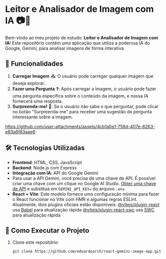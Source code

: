 # Leitor e Analisador de Imagem com IA 📷🤖

Bem-vindo ao meu projeto de estudo: **Leitor e Analisador de Imagem com IA**! Este repositório contém uma aplicação que utiliza a poderosa IA do Google, Gemini, para analisar imagens de forma interativa. 

## 🚀 Funcionalidades

1. **Carregar Imagem** 📤: O usuário pode carregar qualquer imagem que deseja explorar.
2. **Fazer uma Pergunta** ❓: Após carregar a imagem, o usuário pode fazer uma pergunta específica sobre o conteúdo da imagem, e nossa IA fornecerá uma resposta.
3. **Surpreenda-me!** 🎲: Se o usuário não sabe o que perguntar, pode clicar no botão "Surpreenda-me" para receber uma sugestão de pergunta interessante sobre a imagem.



https://github.com/user-attachments/assets/4cb1a0e1-756d-407e-8263-e83a6f83aae6



## 🛠️ Tecnologias Utilizadas

- **Frontend**: HTML, CSS, JavaScript
- **Backend**: Node.js com Express
- **Integração com IA**: API do Google Gemini
- Para usar a API Gemini, você precisa de uma chave de API. É possível criar uma chave com um clique no Google AI Studio.
  [Obter uma chave de API](https://ai.google.dev/gemini-api/docs/api-key?hl=pt-br) e substitua em `GEMINI_API_KEY=` do arquivo `.env`
- **React + Vite**: Este modelo fornece uma configuração mínima para fazer o React funcionar no Vite com HMR e algumas regras ESLint.
Atualmente, dois plugins oficiais estão disponíveis:
  [@vitejs/plugin-react](https://github.com/vitejs/vite-plugin-react/blob/main/packages/plugin-react/README.md) usa [Babel](https://babeljs.io/) para atualização rápida
  [@vitejs/plugin-react-swc](https://github.com/vitejs/vite-plugin-react-swc) usa [SWC](https://swc.rs/) para atualização rápida

## 🚀 Como Executar o Projeto

1. Clone este repositório:
   ```bash
   git clone https://github.com/eduardoarch/react-gemini-image-app.git
